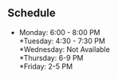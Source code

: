 ## Schedule

* Monday: 6:00 - 8:00 PM  
*Tuesday: 4:30 - 7:30 PM  
*Wednesday: Not Available  
*Thursday: 6-9 PM  
*Friday: 2-5 PM  
